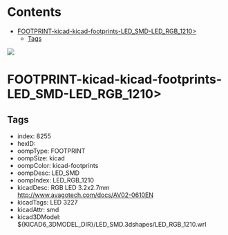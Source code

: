



Contents
========

* [FOOTPRINT-kicad-kicad-footprints-LED_SMD-LED_RGB_1210>](#footprint-kicad-kicad-footprints-led_smd-led_rgb_1210)
	* [Tags](#tags)
  
![][im]
# FOOTPRINT-kicad-kicad-footprints-LED_SMD-LED_RGB_1210>

## Tags

- index: 8255
- hexID: 
- oompType: FOOTPRINT
- oompSize: kicad
- oompColor: kicad-footprints
- oompDesc: LED_SMD
- oompIndex: LED_RGB_1210
- kicadDesc: RGB LED 3.2x2.7mm http://www.avagotech.com/docs/AV02-0610EN
- kicadTags: LED 3227
- kicadAttr: smd
- kicad3DModel: ${KICAD6_3DMODEL_DIR}/LED_SMD.3dshapes/LED_RGB_1210.wrl



[im]: image.png
